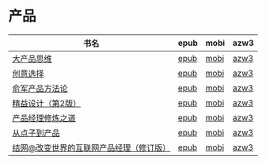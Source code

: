 # 产品

| 书名 | epub | mobi | azw3 |
| --- | --- | --- | --- |
| [大产品思维](http://ct.dalanmei.com/f/31084289-570267881-f37656) | [epub](http://ct.dalanmei.com/f/31084289-570267881-f37656) | [mobi](http://ct.dalanmei.com/f/31084289-570125141-08b1cb) | [azw3](http://ct.dalanmei.com/f/31084289-571407596-e79cc0) |
| [创意选择](http://ct.dalanmei.com/f/31084289-572095163-c53cc3) | [epub](http://ct.dalanmei.com/f/31084289-572095163-c53cc3) | [mobi](http://ct.dalanmei.com/f/31084289-571726926-36b8e6) | [azw3](http://ct.dalanmei.com/f/31084289-572114727-199bbf) |
| [俞军产品方法论](http://ct.dalanmei.com/f/31084289-572120572-48016d) | [epub](http://ct.dalanmei.com/f/31084289-572120572-48016d) | [mobi](http://ct.dalanmei.com/f/31084289-571640844-dedf6a) | [azw3](http://ct.dalanmei.com/f/31084289-572180934-7ec91e) |
| [精益设计（第2版）](http://ct.dalanmei.com/f/31084289-571815029-9d7e8e) | [epub](http://ct.dalanmei.com/f/31084289-571815029-9d7e8e) | [mobi](http://ct.dalanmei.com/f/31084289-571544706-1a23c1) | [azw3](http://ct.dalanmei.com/f/31084289-572016829-33c342) |
| [产品经理修炼之道](http://ct.dalanmei.com/f/31084289-571775273-a16b22) | [epub](http://ct.dalanmei.com/f/31084289-571775273-a16b22) | [mobi](http://ct.dalanmei.com/f/31084289-571500944-e29574) | [azw3](http://ct.dalanmei.com/f/31084289-571875240-fd1294) |
| [从点子到产品](http://ct.dalanmei.com/f/31084289-571775432-d50f34) | [epub](http://ct.dalanmei.com/f/31084289-571775432-d50f34) | [mobi](http://ct.dalanmei.com/f/31084289-571502280-ac56be) | [azw3](http://ct.dalanmei.com/f/31084289-571875548-c2e071) |
| [结网@改变世界的互联网产品经理（修订版）](http://ct.dalanmei.com/f/31084289-571778768-d09314) | [epub](http://ct.dalanmei.com/f/31084289-571778768-d09314) | [mobi](http://ct.dalanmei.com/f/31084289-571521642-7334c3) | [azw3](http://ct.dalanmei.com/f/31084289-571877915-a32438) |
